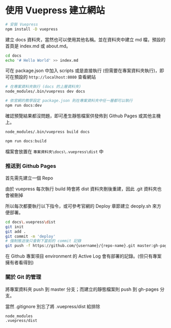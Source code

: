 # 使用 Vuepress 建立網站

```bash
# 安裝 Vuepress
npm install -D vuepress
```

建立 docs 資料夾，當然也可以使用其他名稱。並在資料夾中建立 md 檔，預設的首頁是 index.md 或 about.md。

```bash
cd docs
echo '# Hello World' >> index.md
```

可在 package.json 中加入 scripts 或是直接執行 (但需要在專案資料夾執行)，即可在預設的 `http://localhost:8080` 查看網站

```bash
# 在專案資料夾執行 (docs 的上層資料夾)
node_modules/.bin/vuepress dev docs

# 依官網的教學設定 package.json 則在專案資料夾中任一層都可以執行
npm run docs:dev
```

確認預覽結果都沒問題，即可產生靜態檔案供發佈到 Github Pages 或其他主機上。

```bash
node_modules/.bin/vuepress build docs

npm run docs:build
```

檔案會放置在 `專案資料夾\docs\.vuepress\dist` 中

### 推送到 Github Pages

首先需先建立一個 Repo

由於 vuepress 每次執行 build 時會將 dist 資料夾刪後重建，因此 .git 資料夾也會被刪掉

所以每次都要執行以下指令，或可參考官網的 Deploy 章節建立 deoply.sh 來方便部署。

```bash
cd docs\.vuepress\dist
git init
git add .
git commit -m 'deploy'
# 強制推送後只會剩下當前的 commit 記錄
git push -f https://github.com/{username}/{repo-name}.git master:gh-pages
```

在 Github 專案項目 environment 的 Active Log 會有部署的記錄。(但只有專案擁有者看得到)

### 關於 Git 的管理

將專案資料夾 push 到 master 分支；而建立的靜態檔案則 push 到 gh-pages 分支。

當然 .gitignore 別忘了將 .vuepress/dist 給排除

```txt
node_modules
.vuepress/dist
```